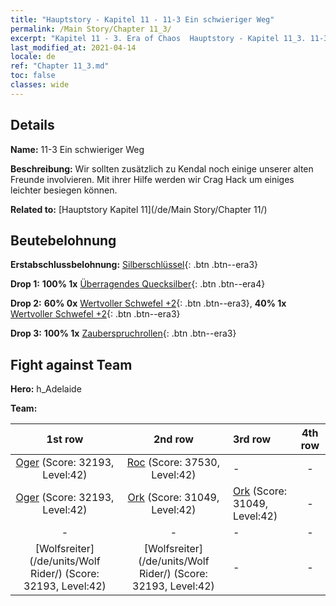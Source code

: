 ```yaml
---
title: "Hauptstory - Kapitel 11 - 11-3 Ein schwieriger Weg"
permalink: /Main Story/Chapter 11_3/
excerpt: "Kapitel 11 - 3. Era of Chaos  Hauptstory - Kapitel 11_3. 11-3 Ein schwieriger Weg"
last_modified_at: 2021-04-14
locale: de
ref: "Chapter 11_3.md"
toc: false
classes: wide
---
```


## Details

 **Name:** 11-3 Ein schwieriger Weg

 **Beschreibung:** Wir sollten zusätzlich zu Kendal noch einige unserer alten Freunde involvieren. Mit ihrer Hilfe werden wir Crag Hack um einiges leichter besiegen können.

 **Related to:** [Hauptstory Kapitel 11](/de/Main Story/Chapter 11/)

## Beutebelohnung

 **Erstabschlussbelohnung:** [Silberschlüssel](/de/Items/con_693/){: .btn .btn--era3}

 **Drop 1:** **100% 1x** [Überragendes Quecksilber](/de/Items/mat_35/){: .btn .btn--era4}

 **Drop 2:** **60% 0x** [Wertvoller Schwefel +2](/de/Items/mat_29/){: .btn .btn--era3}, **40% 1x** [Wertvoller Schwefel +2](/de/Items/mat_29/){: .btn .btn--era3}

 **Drop 3:** **100% 1x** [Zauberspruchrollen](/de/Items/con_694/){: .btn .btn--era3}


## Fight against Team
 **Hero:** h_Adelaide

 **Team:**


  | 1st row | 2nd row | 3rd row | 4th row |
  |:----:|:----:|:----|:----:|
  | [Oger](/de/units/Ogre/) (Score: 32193, Level:42)  | [Roc](/de/units/Roc/) (Score: 37530, Level:42)  | - | - |
  | [Oger](/de/units/Ogre/) (Score: 32193, Level:42)  | [Ork](/de/units/Orc/) (Score: 31049, Level:42)  | [Ork](/de/units/Orc/) (Score: 31049, Level:42)  | - |
  | - | - | - | - |
  | [Wolfsreiter](/de/units/Wolf Rider/) (Score: 32193, Level:42)  | [Wolfsreiter](/de/units/Wolf Rider/) (Score: 32193, Level:42)  | - | - |


